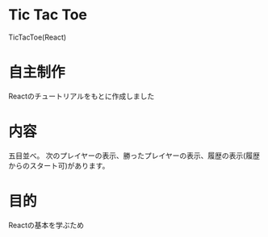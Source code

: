 # Tic Tac Toe
TicTacToe(React)

# 自主制作
Reactのチュートリアルをもとに作成しました

# 内容
五目並べ。
次のプレイヤーの表示、勝ったプレイヤーの表示、履歴の表示(履歴からのスタート可)があります。

# 目的
Reactの基本を学ぶため
